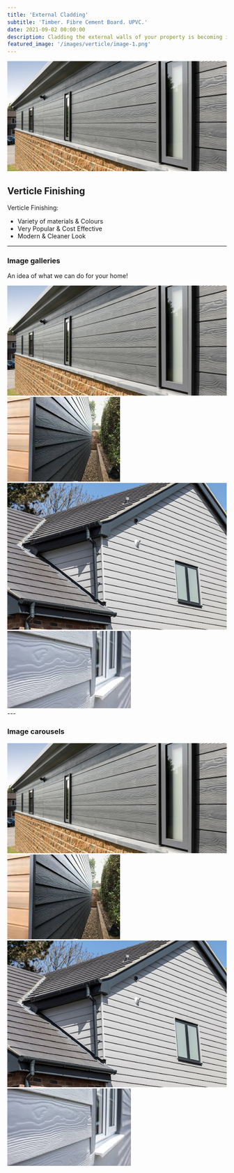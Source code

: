 ```yaml
---
title: 'External Cladding'
subtitle: 'Timber. Fibre Cement Board. UPVC.'
date: 2021-09-02 00:00:00
description: Cladding the external walls of your property is becoming increasingly popular. With such a variety of materials and colours available, along with their ease to maintain, makes this an extremely cost effective way to give any building a more modern and cleaner look.
featured_image: '/images/verticle/image-1.png'
---
```


![](/images/verticle/image-1.png)

## Verticle Finishing


Verticle Finishing:

* Variety of materials & Colours
* Very Popular & Cost Effective
* Modern & Cleaner Look

---

### Image galleries

An idea of what we can do for your home!

<div class="gallery" data-columns="3">
	<img src="/images/verticle/image-1.png">
	<img src="/images/verticle/image-2.png">
	<img src="/images/verticle/image-3.png">
	<img src="/images/verticle/image-4.png">
</div>
---

### Image carousels



<div class="gallery" data-columns="1">
	<img src="/images/verticle/image-1.png">
	<img src="/images/verticle/image-2.png">
	<img src="/images/verticle/image-3.png">
	<img src="/images/verticle/image-4.png">
</div>
